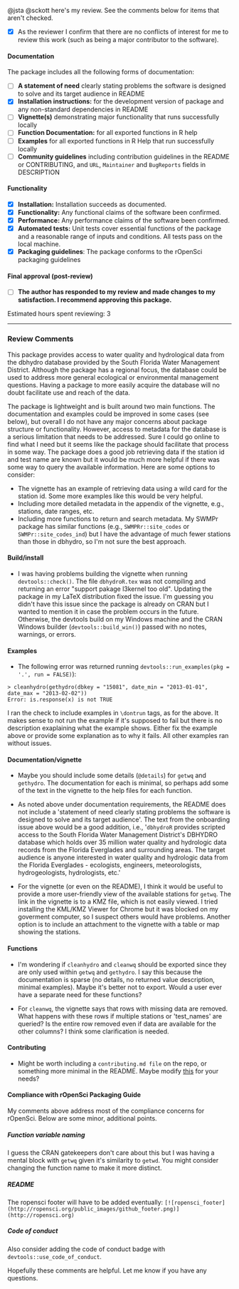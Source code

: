 @jsta @sckott here's my review.  See the comments below for items that aren't checked.

- [x] As the reviewer I confirm that there are no conflicts of interest for me to review this work (such as being a major contributor to the software).

#### Documentation

The package includes all the following forms of documentation:

- [ ] **A statement of need** clearly stating problems the software is designed to solve and its target audience in README
- [x] **Installation instructions:** for the development version of package and any non-standard dependencies in README
- [ ] **Vignette(s)** demonstrating major functionality that runs successfully locally
- [ ] **Function Documentation:** for all exported functions in R help
- [ ] **Examples** for all exported functions in R Help that run successfully locally
- [ ] **Community guidelines** including contribution guidelines in the README or CONTRIBUTING, and `URL`, `Maintainer` and `BugReports` fields in DESCRIPTION 

#### Functionality

- [x] **Installation:** Installation succeeds as documented.
- [x] **Functionality:** Any functional claims of the software been confirmed.
- [x] **Performance:** Any performance claims of the software been confirmed.
- [x] **Automated tests:** Unit tests cover essential functions of the package
   and a reasonable range of inputs and conditions. All tests pass on the local machine.
- [x] **Packaging guidelines**: The package conforms to the rOpenSci packaging guidelines

#### Final approval (post-review)

- [ ] **The author has responded to my review and made changes to my satisfaction. I recommend approving this package.**

Estimated hours spent reviewing: 3

---

### Review Comments

This package provides access to water quality and hydrological data from the dbhydro database provided by the South Florida Water Management District.  Although the package has a regional focus, the database could be used to address more general ecological or environmental management questions.  Having a package to more easily acquire the database will no doubt facilitate use and reach of the data.  

The package is lightweight and is built around two main functions.  The documentation and examples could be improved in some cases (see below), but overall I do not have any major concerns about package structure or functionality.  However, access to metadata for the database is a serious limitation that needs to be addressed.  Sure I could go online to find what I need but it seems like the package should facilitate that process in some way.  The package does a good job retrieving data if the station id and test name are known but it would be much more helpful if there was some way to query the available information.  Here are some options to consider:

* The vignette has an example of retrieving data using a wild card for the station id.  Some more examples like this would be very helpful.
* Including more detailed metadata in the appendix of the vignette, e.g., stations, date ranges, etc.
* Including more functions to return and search metadata.  My SWMPr package has similar functions (e.g., `SWMPRr::site_codes` or `SWMPr::site_codes_ind`) but I have the advantage of much fewer stations than those in dbhydro, so I'm not sure the best approach.  

#### Build/install 

* I was having problems building the vignette when running `devtools::check()`.  The file `dbhydroR.tex` was not compiling and returning an error "support pakage l3kernel too old".  Updating the package in my LaTeX distribution fixed the issue.  I'm guessing you didn't have this issue since the package is already on CRAN but I wanted to mention it in case the problem occurs in the future.  Otherwise, the devtools build on my Windows machine and the CRAN Windows builder (`devtools::build_win()`) passed with no notes, warnings, or errors.   

#### Examples

* The following error was returned running `devtools::run_examples(pkg = '.', run = FALSE)`):
```{r}
> cleanhydro(gethydro(dbkey = "15081", date_min = "2013-01-01", date_max = "2013-02-02"))
Error: is.response(x) is not TRUE
```
I ran the check to include examples in `\dontrun` tags, as for the above. It makes sense to not run the example if it's supposed to fail but there is no description exaplaining what the example shows.  Either fix the example above or provide some explanation as to why it fails.  All other examples ran without issues.   

#### Documentation/vignette

* Maybe you should include some details (`@details`) for `getwq` and `gethydro`.  The documentation for each is minimal, so perhaps add some of the text in the vignette to the help files for each function.     

* As noted above under documentation requirements, the README does not include a 'statement of need clearly stating problems the software is designed to solve and its target audience'.  The text from the onboarding issue above would be a good addition, i.e., '`dbhydroR` provides scripted access to the South Florida Water Management District's DBHYDRO database which holds over 35 million water quality and hydrologic data records from the Florida Everglades and surrounding areas. The target audience is anyone interested in water quality and hydrologic data from the Florida Everglades - ecologists, engineers, meteorologists, hydrogeologists, hydrologists, etc.'

* For the vignette (or even on the README), I think it would be useful to provide a more user-friendly view of the available stations for `getwq`.  The link in the vignette is to a KMZ file, which is not easily viewed.  I tried installing the KML/KMZ Viewer for Chrome but it was blocked on my goverment computer, so I suspect others would have problems.  Another option is to include an attachment to the vignette with a table or map showing the stations.  

#### Functions

* I'm wondering if `cleanhydro` and `cleanwq` should be exported since they are only used within `getwq` and `gethydro`.  I say this because the documentation is sparse (no details, no returned value description, minimal examples).  Maybe it's better not to export.  Would a user ever have a separate need for these functions?  

* For `cleanwq`, the vignette says that rows with missing data are removed.  What happens with these rows if multiple stations or 'test_names' are queried?  Is the entire row removed even if data are available for the other columns?  I think some clarification is needed.

#### Contributing

* Might be worth including a `contributing.md file` on the repo, or something more minimal in the README.  Maybe modify [this](https://github.com/USEPA/R-micromap-package-development/blob/master/CONTRIBUTING.md) for your needs?  

#### Compliance with rOpenSci Packaging Guide

My comments above address most of the compliance concerns for rOpenSci.  Below are some minor, additional points.

##### Function variable naming

I guess the CRAN gatekeepers don't care about this but I was having a mental block with `getwq` given it's similarity to `getwd`.  You might consider changing the function name to make it more distinct. 

##### README

The ropensci footer will have to be added eventually: `[![ropensci_footer](http://ropensci.org/public_images/github_footer.png)](http://ropensci.org)`

##### Code of conduct

Also consider adding the code of conduct badge with `devtools::use_code_of_conduct`. 

Hopefully these comments are helpful.  Let me know if you have any questions. 